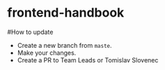 # frontend-handbook

#How to update
* Create a new branch from `maste`.
* Make your changes.
* Create a PR to Team Leads or Tomislav Slovenec
